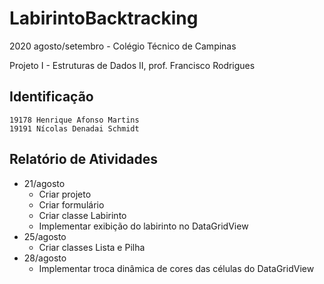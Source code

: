 # LabirintoBacktracking

2020 agosto/setembro - Colégio Técnico de Campinas

Projeto I - Estruturas de Dados II, prof. Francisco Rodrigues

## Identificação
```
19178 Henrique Afonso Martins
19191 Nícolas Denadai Schmidt
```

## Relatório de Atividades
* 21/agosto
  * Criar projeto
  * Criar formulário
  * Criar classe Labirinto
  * Implementar exibição do labirinto no DataGridView
* 25/agosto
  * Criar classes Lista e Pilha
* 28/agosto
  * Implementar troca dinâmica de cores das células do DataGridView
